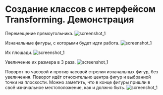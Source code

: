 # Создание классов с интерфейсом Transforming. Демонстрация

Перемещение прямоугольника.
![screenshot_1](https://github.com/Yulya-S/Shape-Transformation/blob/main/images/1.png)

Изначальные фигуры, с которыми будет идти работа.
![screenshot_1](https://github.com/Yulya-S/Shape-Transformation/blob/main/images/2.png)

Их площади.
![screenshot_1](https://github.com/Yulya-S/Shape-Transformation/blob/main/images/3.png)

Увеличение их размера в 3 раза.
![screenshot_1](https://github.com/Yulya-S/Shape-Transformation/blob/main/images/4.png)

Поворот по часовой и против часовой стрелки изначальных фигур, без увеличения. Поворот идёт относительно центра фигур и выбранной точки на плоскости. Можно заметить, что в конце фигуры пришли в своё изначальное местоположение, как и должно быть.
![screenshot_1](https://github.com/Yulya-S/Shape-Transformation/blob/main/images/5.png)